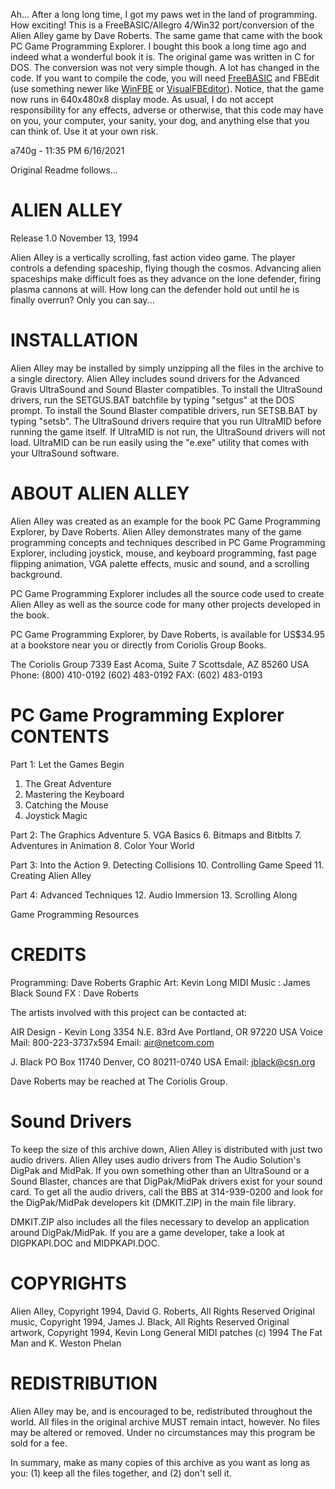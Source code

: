 Ah... After a long long time, I got my paws wet in the land of programming. How exciting! This is a FreeBASIC/Allegro 4/Win32 port/conversion of the Alien Alley game by Dave Roberts. The same game that came with the book PC Game Programming Explorer. I bought this book a long time ago and indeed what a wonderful book it is. The original game was written in C for DOS. The conversion was not very simple though. A lot has changed in the code. If you want to compile the code, you will need [FreeBASIC](https://github.com/freebasic/fbc) and FBEdit (use something newer like [WinFBE](https://github.com/PaulSquires/WinFBE) or [VisualFBEditor](https://github.com/XusinboyBekchanov/VisualFBEditor)). Notice, that the game now runs in 640x480x8 display mode. As usual, I do not accept responsibility for any effects, adverse or otherwise, that this code may have on you, your computer, your sanity, your dog, and anything else that you can think of. Use it at your own risk. 

a740g - 11:35 PM 6/16/2021

Original Readme follows...


ALIEN ALLEY
===========

Release 1.0
November 13, 1994

Alien Alley is a vertically scrolling, fast action video game.
The player controls a defending spaceship, flying though the
cosmos.  Advancing alien spaceships make difficult foes as they
advance on the lone defender, firing plasma cannons at will.
How long can the defender hold out until he is finally overrun?
Only you can say...

INSTALLATION
============
Alien Alley may be installed by simply unzipping all the files
in the archive to a single directory.  Alien Alley includes
sound drivers for the Advanced Gravis UltraSound and Sound Blaster
compatibles.  To install the UltraSound drivers, run the
SETGUS.BAT batchfile by typing "setgus" at the DOS prompt.  To
install the Sound Blaster compatible drivers, run SETSB.BAT by
typing "setsb".  The UltraSound drivers require that you run
UltraMID before running the game itself.  If UltraMID is not
run, the UltraSound drivers will not load.  UltraMID can be run
easily using the "e.exe" utility that comes with your UltraSound
software.

ABOUT ALIEN ALLEY
=================
Alien Alley was created as an example for the book PC Game
Programming Explorer, by Dave Roberts.  Alien Alley demonstrates
many of the game programming concepts and techniques described
in PC Game Programming Explorer, including joystick, mouse,
and keyboard programming, fast page flipping animation, VGA
palette effects, music and sound, and a scrolling background.

PC Game Programming Explorer includes all the source code used
to create Alien Alley as well as the source code for many other
projects developed in the book.

PC Game Programming Explorer, by Dave Roberts, is available
for US$34.95 at a bookstore near you or directly from Coriolis
Group Books.

The Coriolis Group
7339 East Acoma, Suite 7
Scottsdale, AZ 85260 USA
Phone: (800) 410-0192
       (602) 483-0192
FAX:   (602) 483-0193

PC Game Programming Explorer CONTENTS
=====================================
Part 1: Let the Games Begin
1. The Great Adventure
2. Mastering the Keyboard
3. Catching the Mouse
4. Joystick Magic

Part 2: The Graphics Adventure
5. VGA Basics
6. Bitmaps and Bitblts
7. Adventures in Animation
8. Color Your World

Part 3: Into the Action
9. Detecting Collisions
10. Controlling Game Speed
11. Creating Alien Alley

Part 4: Advanced Techniques
12. Audio Immersion
13. Scrolling Along

Game Programming Resources

CREDITS
=======
Programming: Dave Roberts
Graphic Art: Kevin Long
MIDI Music : James Black
Sound FX   : Dave Roberts

The artists involved with this project can be contacted at:

AIR Design - Kevin Long
3354 N.E. 83rd Ave
Portland, OR 97220 USA
Voice Mail: 800-223-3737x594
Email: air@netcom.com

J. Black
PO Box 11740
Denver, CO 80211-0740 USA
Email: jblack@csn.org

Dave Roberts may be reached at The Coriolis Group.

Sound Drivers
=============
To keep the size of this archive down, Alien Alley is distributed
with just two audio drivers.  Alien Alley uses audio drivers
from The Audio Solution's DigPak and MidPak.  If you own something
other than an UltraSound or a Sound Blaster, chances are that
DigPak/MidPak drivers exist for your sound card.  To get all
the audio drivers, call the BBS at 314-939-0200 and look for
the DigPak/MidPak developers kit (DMKIT.ZIP) in the main file
library.

DMKIT.ZIP also includes all the files necessary to develop an
application around DigPak/MidPak.  If you are a game developer,
take a look at DIGPKAPI.DOC and MIDPKAPI.DOC.

COPYRIGHTS
==========
Alien Alley, Copyright 1994, David G. Roberts, All Rights Reserved
Original music, Copyright 1994, James J. Black, All Rights Reserved
Original artwork, Copyright 1994, Kevin Long
General MIDI patches (c) 1994 The Fat Man and K. Weston Phelan

REDISTRIBUTION
==============
Alien Alley may be, and is encouraged to be, redistributed
throughout the world.  All files in the original archive MUST
remain intact, however.  No files may be altered or removed.
Under no circumstances may this program be sold for a fee.

In summary, make as many copies of this archive as you want as
long as you: (1) keep all the files together, and (2) don't
sell it.
